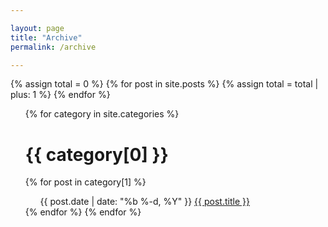 ```yaml
---

layout: page
title: "Archive"
permalink: /archive

---
```

{% assign total = 0 %}
{% for post in site.posts %}
  {% assign total = total | plus: 1 %}
{% endfor %}

<ul class="category">
{% for category in site.categories %}
  <h1>{{ category[0] }}</h1>
    {% for post in category[1] %}
    <ul class='post-list'>
    <span class="post-meta">{{ post.date | date: "%b %-d, %Y" }}</span>     
    <a href="{{ post.url }}">{{ post.title }}</a>
    </ul>
  {% endfor %}
{% endfor %}
</ul>